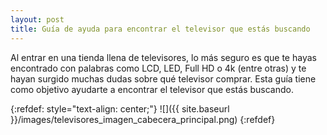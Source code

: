 ```yaml
---
layout: post
title: Guía de ayuda para encontrar el televisor que estás buscando
---
```


Al entrar en una tienda llena de televisores, lo más seguro es que te hayas encontrado con palabras como LCD, LED, Full HD o 4k (entre otras) y te hayan surgido muchas dudas sobre qué televisor comprar. Esta guía tiene como objetivo ayudarte a encontrar el televisor que estás buscando.

{:refdef: style="text-align: center;"}
![]({{ site.baseurl }}/images/televisores_imagen_cabecera_principal.png)
{:refdef}

